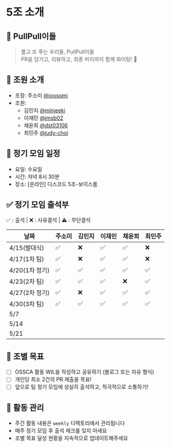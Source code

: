 # 5조 소개

## 🌱 PullPull이들

> 풀고 또 푸는 우리들, PullPull이들 <br>
> PR을 당기고, 리뷰하고, 최종 머지까지 함께 화이팅! 💪

## 👥 조원 소개

- 조장: 주소미 [@joosomi](https://github.com/joosomi)
- 조원:
  - 김민지 [@minjeeki](https://github.com/minjeeki)
  - 이재민 [@jmsb02](https://github.com/jmsb02)
  - 채윤희 [@dst03106](https://github.com/dst03106)
  - 최민주 [@judy-choi](https://github.com/judy-choi)

## 📅 정기 모임 일정

- 요일: 수요일
- 시간: 저녁 8시 30분
- 장소: [온라인] 디스코드 5조-보이스룸

## ✅ 정기 모임 출석부

✅ : 출석 | ❌ : 사유결석 | ⚠️ : 무단결석

| 날짜           | 주소미 | 김민지 | 이재민 | 채윤희 | 최민주 |
| -------------- | ------ | ------ | ------ | ------ | ------ |
| 4/15(발대식)   | ✅     | ❌     | ✅     | ✅     | ❌     |
| 4/17(1차 팀)   | ✅     | ❌     | ✅     | ✅     | ❌     |
| 4/20(1차 정기) | ✅     | ✅     | ✅     | ✅     | ✅     |
| 4/23(2차 팀)   | ✅     | ✅     | ✅     | ❌     | ✅     |
| 4/27(2차 정기) | ✅     | ❌     | ✅     | ✅     | ✅     |
| 4/30(3차 팀)   | ✅     | ✅     | ✅     | ✅     | ✅     |
| 5/7            |        |        |        |        |        |
| 5/14           |        |        |        |        |        |
| 5/21           |        |        |        |        |        |

## 🎯 조별 목표

- [ ] OSSCA 활동 WIL을 작성하고 공유하기 (블로그 또는 자유 형식)
- [ ] 개인당 최소 2건의 PR 제출을 목표!
- [ ] 앞으로 팀 정기 모임에 성실히 출석하고, 적극적으로 소통하기!

## 📝 활동 관리

- 주간 활동 내용은 `weekly` 디렉토리에서 관리됩니다
- 매주 정기 모임 후 출석 체크를 잊지 마세요
- 조별 목표 달성 현황을 지속적으로 업데이트해주세요
